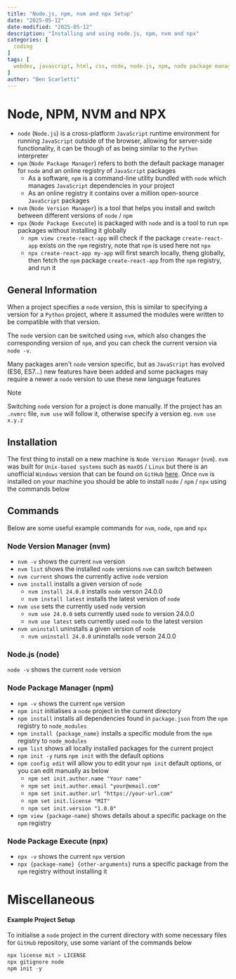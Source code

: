 ```yaml
---
title: "Node.js, npm, nvm and npx Setup"
date: "2025-05-12"
date-modified: "2025-05-12"
description: "Installing and using node.js, npm, nvm and npx"
categories: [
  coding
]
tags: [
  webdev, javascript, html, css, node, node.js, npm, node package manager, node version manager, nvm, npx, node package execute
]
author: "Ben Scarletti"
---
```


# Node, NPM, NVM and NPX
- `node` (`Node.js`) is a cross-platform `JavaScript` runtime environment for running `JavaScript` outside of the browser, allowing for server-side functionality, it can be though of as being similar to the `Python` interpreter
- `npm` (`Node Package Manager`) refers to both the default package manager for `node` and an online registry of `JavaScript` packages
  - As a software, `npm` is a command-line utility bundled with `node` which manages `JavaScript` dependencies in your project
  - As an online registry it contains over a million open-source `JavaScript` packages
- `nvm` (`Node Version Manager`) is a tool that helps you install and switch between different versions of `node` / `npm`
- `npx` (`Node Package Execute`) is packaged with `node` and is a tool to run `npm` packages without installing it globally
  - `npm view create-react-app` will check if the package `create-react-app` exists on the `npm` registry, note that `npm` is used here not `npx`
  - `npx create-react-app my-app` will first search locally, theng globally, then fetch the `npm` package `create-react-app` from the `npm` registry, and run it

## General Information
When a project specifies a `node` version, this is similar to specifying a version for a `Python` project, where it assumed the modules were written to be compatible with that version.

The `node` version can be switched using `nvm`, which also changes the corresponding version of `npm`, and you can check the current version via `node -v`.

Many packages aren't `node` version specific, but as `JavaScript` has evolved (ES6, ES7...) new features have been added and some packages may require a newer a `node` version to use these new language features

> [!NOTE]
> Switching `node` version for a project is done manually. If the project has an `.nvmrc` file, `nvm use` will follow it, otherwise specify a version eg. `nvm use x.y.z`

## Installation
The first thing to install on a new machine is `Node Version Manager` (`nvm`). `nvm` was built for `Unix-based systems` such as `maxOS` / `Linux` but there is an unofficial `Windows` version that can be found on `GitHub` [here](https://github.com/coreybutler/nvm-windows). Once `nvm` is installed on your machine you should be able to install `node` / `npm` / `npx` using the commands below

## Commands
Below are some useful example commands for `nvm`, `node`, `npm` and `npx`

### Node Version Manager (nvm)
- `nvm -v` shows the current `nvm` version
- `nvm list` shows the installed `node` versions `nvm` can switch between
- `nvm current` shows the currently active `node` version
- `nvm install` installs a given version of `node`
  - `nvm install 24.0.0` installs `node` verson 24.0.0
  - `nvm install latest` installs the latest version of `node`
- `nvm use` sets the currently used `node` version
  - `nvm use 24.0.0` sets currently used `node` to version 24.0.0
  - `nvm use latest` sets currently used `node` to the latest version
- `nvm uninstall` uninstalls a given version of `node`
  - `nvm uninstall 24.0.0` uninstalls `node` verson 24.0.0

### Node.js (node)
`node -v` shows the current `node` version

### Node Package Manager (npm)
- `npm -v` shows the current `npm` version
- `npm init` initialises a `node` project in the current directory
- `npm install` installs all dependencies found in `package.json` from the `npm` registry to `node_modules`
- `npm install {package_name}` installs a specific module from the `npm` registry to `node_modules`
- `npm list` shows all locally installed packages for the current project
- `npm init -y` runs `npm init` with the default options
- `npm config edit` will allow you to edit your `npm init` default options, or you can edit manually as below
  - `npm set init.author.name "Your name"`
  - `npm set init.author.email "your@email.com"`
  - `npm set init.author.url "https://your-url.com"`
  - `npm set init.license "MIT"`
  - `npm set init.version "1.0.0"`
- `npm view {package-name}` shows details about a specific package on the `npm` registry

### Node Package Execute (npx)
- `npx -v` shows the current `npx` version
- `npx {package-name} {other-arguments}` runs a specific package from the `npm` registry without installing it

# Miscellaneous
  
#### Example Project Setup
To initialise a `node` project in the current directory with some necessary files for `GitHub` repository, use some variant of the commands below
```powershell
npx license mit > LICENSE
npx gitignore node
npm init -y
```
